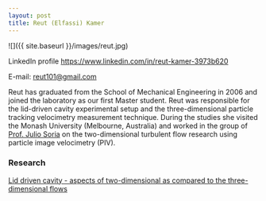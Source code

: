 ```yaml
---
layout: post
title: Reut (Elfassi) Kamer
---
```




![]({{ site.baseurl }}/images/reut.jpg)

LinkedIn profile https://www.linkedin.com/in/reut-kamer-3973b620

E-mail: <reut101@gmail.com>

Reut has graduated from the School of Mechanical Engineering in 2006 and joined the laboratory as our first Master student. Reut was responsible for the lid-driven cavity experimental setup and the three-dimensional particle tracking velocimetry measurement technique. During the studies she visited the Monash University (Melbourne, Australia) and worked in the group of [Prof. Julio Soria](http://users.monash.edu.au/~soria/) on the two-dimensional turbulent flow research using particle image velocimetry (PIV).

### Research

[Lid driven cavity - aspects of two-dimensional as compared to the three-dimensional flows](../research/cavity.html)
